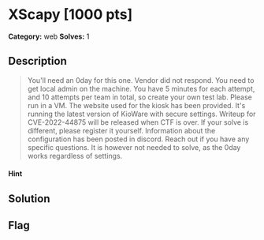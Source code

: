 # XScapy [1000 pts]

**Category:** web
**Solves:** 1

## Description
>You'll need an 0day for this one. Vendor did not respond. You need to get local admin on the machine. You have 5 minutes for each attempt, and 10 attempts per team in total, so create your own test lab. Please run in a VM. The website used for the kiosk has been provided. It's running the latest version of KioWare with secure settings. Writeup for CVE-2022-44875 will be released when CTF is over. If your solve is different, please register it yourself. Information about the configuration has been posted in discord. Reach out if you have any specific questions. It is however not needed to solve, as the 0day works regardless of settings.

#### Hint 

## Solution

## Flag

